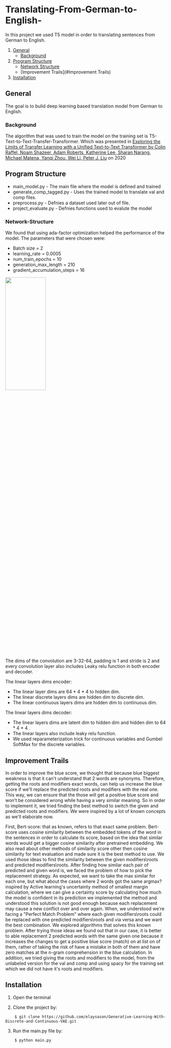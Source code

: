 # Translating-From-German-to-English-
In this project we used T5 model in order to translating sentences from German to English.

1. [General](#General)
    - [Background](#background)
3. [Program Structure](#Program-Structure)
    - [Network Structure](#Network-Structure)
    - [Improvement Trails](#Improvement Trails)
5. [Installation](#Installation)

## General
The goal is to bulid deep learning based translation model from German to English.

### Background
The algorithm that was used to train the model on the training set is T5-Text-to-Text-Transfer-Transformer. Which was presented in [Exploring the 
Limits of Transfer Learning with a Unified Text-to-Text Transformer by 
Colin Raffel, Noam Shazeer, Adam Roberts, Katherine Lee, Sharan 
Narang, Michael Matena, Yanqi Zhou, Wei Li, Peter J. Liu](https://arxiv.org/pdf/1910.10683.pdf) on 2020 

## Program Structure
* main_model.py - The main file where the model is defined and trained
* generate_comp_tagged.py - Uses the trained model to translate val and comp files.
* preprocess.py - Defnies a dataset used later out of file.
* project_evaluate.py - Defnies functions used to evalute the model

### Network-Structure
We found that using ada-factor optimization helped the performance of the model.
The parameters that were chosen were:
* Batch size = 2
* learning_rate = 0.0005
* num_train_epochs = 10 
* generation_max_length = 210
* gradient_accumulation_steps = 16

<img src="https://i.imgur.com/WJJmZuh.png" width = 50% height=30%>

The dims of the convolution are 3-32-64, padding is 1 and stride is 2 and every convolution layer also includes Leaky relu function in both encoder and decoder. 

The linear layers dims encoder: 
* The linear layer dims are 64 * 4 * 4 to hidden dim. 
* The linear discrete layers dims are hidden dim to discrete dim. 
* The linear continuous layers dims are hidden dim to continuous dim. 

The linear layers dims decoder: 
* The linear layers dims are latent dim to hidden dim and hidden dim to 64 * 4 * 4 .
* The linear layers also include leaky relu function. 
* We used reparameterization trick for continuous variables and Gumbel SoftMax for the discrete variables.  

## Improvement Trails

In order to improve the blue score, we thought that because blue biggest weakness is that it can't understand that 2 words are synonyms. 
Therefore, getting the roots and modifiers exact words, can help us increase the blue score if we'll replace the predicted roots and modifiers with the real one. This way, we can ensure that the those will get a positive blue score and won’t be considered wrong while having a very similar meaning. 
So in order to implement it, we tried finding the best method to switch the given and predicted roots and modifiers. We were inspired by a lot of known concepts as we'll elaborate now.

 

First, Bert-score: that as known, refers to that exact same problem. Bert-
score uses cosine similarity between the embedded tokens of the word in 
the sentences in order to calculate its score, based on the idea that similar 
 words would get a bigger cosine similarity after pretrained embedding. 
We also read about other methods of similarity score other then cosine 
similarity for text evaluation and made sure it is the best method to use. 
We used those ideas to find the similarity between the given 
 modifiers\roots and predicted modifiers\roots.
After finding how similar each pair of predicted and given word is, we 
faced the problem of how to pick the replacement strategy. As expected, 
we want to take the max similar for each one, but what about the cases 
where 2 words got the same argmax? inspired by Active learning's 
uncertainty method of smallest margin calculation, where we can give a 
certainty score by calculating how much the model is confident in its 
prediction we implemented the method and understood this solution is not 
good enough because each replacement may cause a new conflict over and 
over again. When, we understood we're facing a "Perfect Match Problem" 
where each given modifiers\roots could be replaced with one predicted 
modifiers\roots and via versa and we want the best combination. We 
explored algorithms that solves this known problem. After trying those 
ideas we found out that in our case, it is better to able replacement 2 
predicted words with the same given one because it increases the changes to get a positive blue score (match) on at list on of them, rather of taking 
the risk of have a mistake in both of them and have zero matches at the n-gram comprehension in the blue calculation. 
In addition, we tried giving the roots and modifiers to the model, from the unlabeled version for the val and comp and using spacy for the training set which we did not have it's roots and modifiers.
 
## Installation
1. Open the terminal

2. Clone the project by:
```
    $ git clone https://github.com/elaysason/Generative-Learning-With-Discrete-and-Continuous-VAE.git
```
3. Run the main.py file by:
```
    $ python main.py
```

